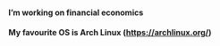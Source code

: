 #### I’m working on financial economics

#### My favourite OS is Arch Linux (https://archlinux.org/)

<!--
**mtubani/mtubani** is a ✨ _special_ ✨ repository because its `README.md` (this file) appears on your GitHub profile.

-->

